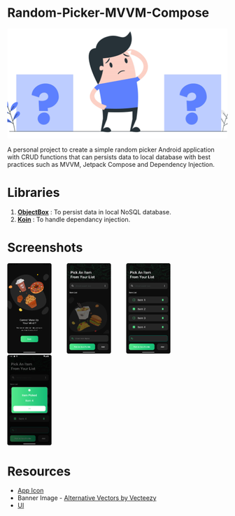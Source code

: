 # Random-Picker-MVVM-Compose
<p>
  <img src="assets/random_picker_banner_image.jpg">
</p>
A personal project to create a simple random picker Android application with CRUD functions that can persists data to local database with best practices such as MVVM, Jetpack Compose and Dependency Injection.

# Libraries
1. <a href="https://github.com/objectbox/objectbox-java"><strong>ObjectBox</strong></a> : To persist data in local NoSQL database.
2. <a href="https://github.com/InsertKoinIO/koin"><strong>Koin</strong></a> : To handle dependancy injection.

# Screenshots
<p>
  <img src="assets/screenshot_2.png" width="20%" height="20%"> 
  &nbsp; &nbsp; &nbsp; &nbsp;
  <img src="assets/screenshot_3.png" width="20%" height="20%"> 
  &nbsp; &nbsp; &nbsp; &nbsp;
  <img src="assets/screenshot_5.png" width="20%" height="20%"> 
  &nbsp; &nbsp; &nbsp; &nbsp;
  <img src="assets/screenshot_6.png" width="20%" height="20%"> 
  &nbsp; &nbsp; &nbsp; &nbsp;
</p>

# Resources
- <a href="https://www.svgrepo.com/svg/466200/shuffle-circle">App Icon</a>
- Banner Image - <a href="https://es.vecteezy.com/vectores-gratis/alternativas">Alternative Vectors by Vecteezy</a>
- <a href="https://uifreebies.net/figma/food-ninja-delivery-app-ui-kit-free">UI</a>
